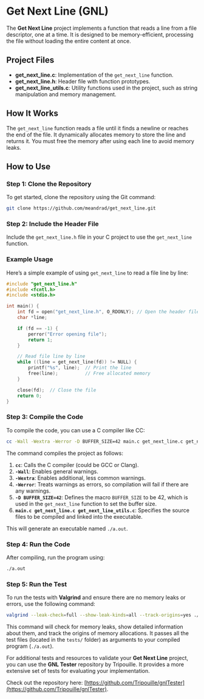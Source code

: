 # Get Next Line (GNL)

The **Get Next Line** project implements a function that reads a line from a file descriptor, one at a time. It is designed to be memory-efficient, processing the file without loading the entire content at once.

## Project Files

- **get_next_line.c**: Implementation of the `get_next_line` function.
- **get_next_line.h**: Header file with function prototypes.
- **get_next_line_utils.c**: Utility functions used in the project, such as string manipulation and memory management.

## How It Works

The `get_next_line` function reads a file until it finds a newline or reaches the end of the file. It dynamically allocates memory to store the line and returns it. You must free the memory after using each line to avoid memory leaks.

## How to Use

### Step 1: Clone the Repository

To get started, clone the repository using the Git command:

```bash
git clone https://github.com/meandrad/get_next_line.git
```

### Step 2: Include the Header File

Include the `get_next_line.h` file in your C project to use the `get_next_line` function.

### Example Usage

Here’s a simple example of using `get_next_line` to read a file line by line:

```c
#include "get_next_line.h"
#include <fcntl.h>
#include <stdio.h>

int main() {
    int fd = open("get_next_line.h", O_RDONLY); // Open the header file
    char *line;

    if (fd == -1) {
        perror("Error opening file");
        return 1;
    }

    // Read file line by line
    while ((line = get_next_line(fd)) != NULL) {
        printf("%s", line);  // Print the line
        free(line);          // Free allocated memory
    }

    close(fd);  // Close the file
    return 0;
}
```
### Step 3: Compile the Code

To compile the code, you can use a C compiler like CC:

```bash
cc -Wall -Wextra -Werror -D BUFFER_SIZE=42 main.c get_next_line.c get_next_line_utils.c
```
The command compiles the project as follows:

1. **`cc`**: Calls the C compiler (could be GCC or Clang).
2. **`-Wall`**: Enables general warnings.
3. **`-Wextra`**: Enables additional, less common warnings.
4. **`-Werror`**: Treats warnings as errors, so compilation will fail if there are any warnings.
5. **`-D BUFFER_SIZE=42`**: Defines the macro `BUFFER_SIZE` to be 42, which is used in the `get_next_line` function to set the buffer size.
6. **`main.c get_next_line.c get_next_line_utils.c`**: Specifies the source files to be compiled and linked into the executable.

This will generate an executable named `./a.out`.

### Step 4: Run the Code

After compiling, run the program using:

```bash
./a.out
```

### Step 5: Run the Test

To run the tests with **Valgrind** and ensure there are no memory leaks or errors, use the following command:

```bash
valgrind --leak-check=full --show-leak-kinds=all --track-origins=yes ./a.out tests/*
```

This command will check for memory leaks, show detailed information about them, and track the origins of memory allocations. It passes all the test files (located in the `tests/` folder) as arguments to your compiled program (`./a.out`).

For additional tests and resources to validate your **Get Next Line** project, you can use the **GNL Tester** repository by Tripouille. It provides a more extensive set of tests for evaluating your implementation.

Check out the repository here: [https://github.com/Tripouille/gnlTester](https://github.com/Tripouille/gnlTester).
